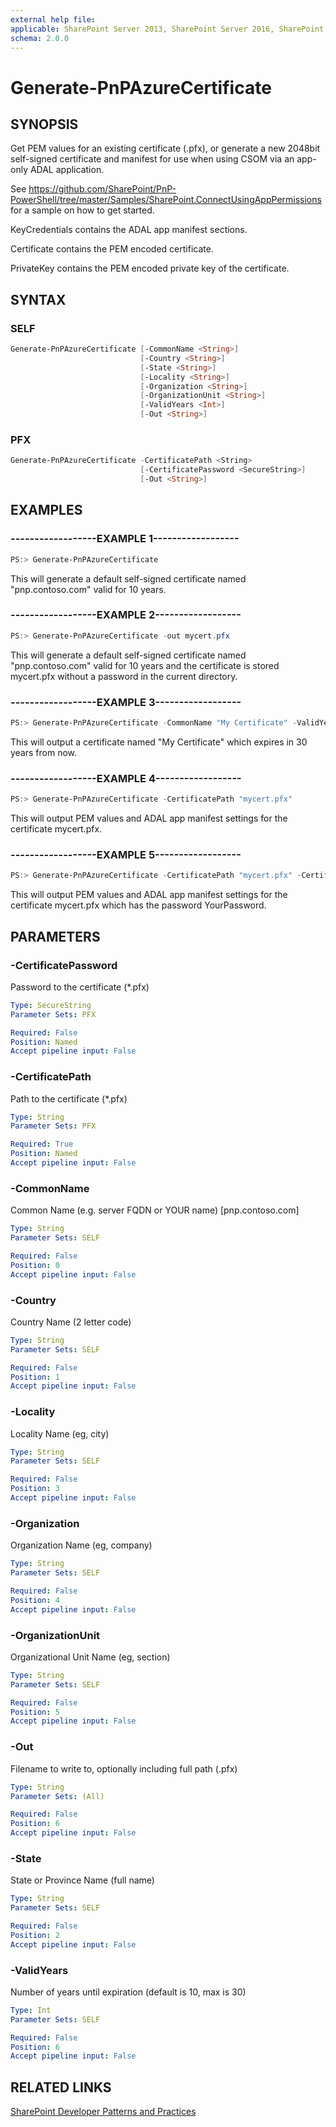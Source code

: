 ```yaml
---
external help file:
applicable: SharePoint Server 2013, SharePoint Server 2016, SharePoint Online
schema: 2.0.0
---
```

# Generate-PnPAzureCertificate

## SYNOPSIS
Get PEM values for an existing certificate (.pfx), or generate a new 2048bit self-signed certificate and manifest for use when using CSOM via an app-only ADAL application.

See https://github.com/SharePoint/PnP-PowerShell/tree/master/Samples/SharePoint.ConnectUsingAppPermissions for a sample on how to get started.

KeyCredentials contains the ADAL app manifest sections.

Certificate contains the PEM encoded certificate.

PrivateKey contains the PEM encoded private key of the certificate.

## SYNTAX 

### SELF
```powershell
Generate-PnPAzureCertificate [-CommonName <String>]
                             [-Country <String>]
                             [-State <String>]
                             [-Locality <String>]
                             [-Organization <String>]
                             [-OrganizationUnit <String>]
                             [-ValidYears <Int>]
                             [-Out <String>]
```

### PFX
```powershell
Generate-PnPAzureCertificate -CertificatePath <String>
                             [-CertificatePassword <SecureString>]
                             [-Out <String>]
```

## EXAMPLES

### ------------------EXAMPLE 1------------------
```powershell
PS:> Generate-PnPAzureCertificate
```

This will generate a default self-signed certificate named "pnp.contoso.com" valid for 10 years.

### ------------------EXAMPLE 2------------------
```powershell
PS:> Generate-PnPAzureCertificate -out mycert.pfx 
```

This will generate a default self-signed certificate named "pnp.contoso.com" valid for 10 years and the certificate is stored mycert.pfx without a password in the current directory.

### ------------------EXAMPLE 3------------------
```powershell
PS:> Generate-PnPAzureCertificate -CommonName "My Certificate" -ValidYears 30 
```

This will output a certificate named "My Certificate" which expires in 30 years from now.

### ------------------EXAMPLE 4------------------
```powershell
PS:> Generate-PnPAzureCertificate -CertificatePath "mycert.pfx"
```

This will output PEM values and ADAL app manifest settings for the certificate mycert.pfx.

### ------------------EXAMPLE 5------------------
```powershell
PS:> Generate-PnPAzureCertificate -CertificatePath "mycert.pfx" -CertificatePassword (ConvertTo-SecureString -String "YourPassword" -AsPlainText -Force)
```

This will output PEM values and ADAL app manifest settings for the certificate mycert.pfx which has the password YourPassword.

## PARAMETERS

### -CertificatePassword
Password to the certificate (*.pfx)

```yaml
Type: SecureString
Parameter Sets: PFX

Required: False
Position: Named
Accept pipeline input: False
```

### -CertificatePath
Path to the certificate (*.pfx)

```yaml
Type: String
Parameter Sets: PFX

Required: True
Position: Named
Accept pipeline input: False
```

### -CommonName
Common Name (e.g. server FQDN or YOUR name) [pnp.contoso.com]

```yaml
Type: String
Parameter Sets: SELF

Required: False
Position: 0
Accept pipeline input: False
```

### -Country
Country Name (2 letter code)

```yaml
Type: String
Parameter Sets: SELF

Required: False
Position: 1
Accept pipeline input: False
```

### -Locality
Locality Name (eg, city)

```yaml
Type: String
Parameter Sets: SELF

Required: False
Position: 3
Accept pipeline input: False
```

### -Organization
Organization Name (eg, company)

```yaml
Type: String
Parameter Sets: SELF

Required: False
Position: 4
Accept pipeline input: False
```

### -OrganizationUnit
Organizational Unit Name (eg, section)

```yaml
Type: String
Parameter Sets: SELF

Required: False
Position: 5
Accept pipeline input: False
```

### -Out
Filename to write to, optionally including full path (.pfx)

```yaml
Type: String
Parameter Sets: (All)

Required: False
Position: 6
Accept pipeline input: False
```

### -State
State or Province Name (full name)

```yaml
Type: String
Parameter Sets: SELF

Required: False
Position: 2
Accept pipeline input: False
```

### -ValidYears
Number of years until expiration (default is 10, max is 30)

```yaml
Type: Int
Parameter Sets: SELF

Required: False
Position: 6
Accept pipeline input: False
```

## RELATED LINKS

[SharePoint Developer Patterns and Practices](http://aka.ms/sppnp)